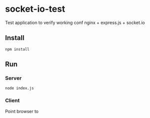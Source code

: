 # socket-io-test
Test application to verify working conf nginx + express.js + socket.io

## Install
```npm install```

## Run

### Server
```node index.js```

### Client
Point browser to [](http://localhost:3000)
